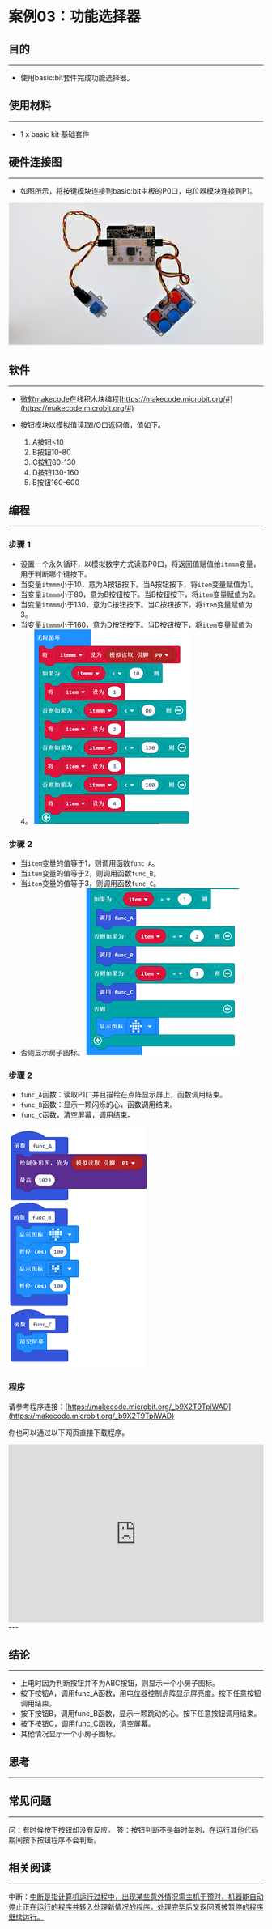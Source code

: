 # 案例03：功能选择器

## 目的
---

- 使用basic:bit套件完成功能选择器。

## 使用材料
---

- 1 x basic kit 基础套件



## 硬件连接图
---

- 如图所示，将按键模块连接到basic:bit主板的P0口，电位器模块连接到P1。

![](./images/F9hvl7u.jpg)

## 软件
---
- [微软makecode](https://makecode.microbit.org/#)在线积木块编程[https://makecode.microbit.org/#](https://makecode.microbit.org/#)

- 按钮模块以模拟值读取I/O口返回值，值如下。
	1. A按钮<10
	2. B按钮10-80
	3. C按钮80-130
	4. D按钮130-160
	5. E按钮160-600

## 编程
---
### 步骤 1

- 设置一个永久循环，以模拟数字方式读取P0口，将返回值赋值给`itmmm`变量，用于判断哪个键按下。
- 当变量`itmmm`小于10，意为A按钮按下。当A按钮按下，将`item`变量赋值为1。
- 当变量`itmmm`小于80，意为B按钮按下。当B按钮按下，将`item`变量赋值为2。
- 当变量`itmmm`小于130，意为C按钮按下。当C按钮按下，将`item`变量赋值为3。
- 当变量`itmmm`小于160，意为D按钮按下。当D按钮按下，将`item`变量赋值为4。
![](./images/basic_kit_case_03_01.png)

### 步骤 2

- 当`item`变量的值等于1，则调用函数`func_A`。
- 当`item`变量的值等于2，则调用函数`func_B`。
- 当`item`变量的值等于3，则调用函数`func_C`。
- 否则显示房子图标。
![](./images/basic_kit_case_03_02.png)

### 步骤 2

- `func_A`函数：读取P1口并且描绘在点阵显示屏上，函数调用结束。
- `func_B`函数：显示一颗闪烁的心，函数调用结束。
- `func_C`函数，清空屏幕，调用结束。

![](./images/basic_kit_case_03_03.png)

### 程序

请参考程序连接：[https://makecode.microbit.org/_b9X2T9TpiWAD](https://makecode.microbit.org/_b9X2T9TpiWAD)

你也可以通过以下网页直接下载程序。

<div style="position:relative;height:0;padding-bottom:70%;overflow:hidden;"><iframe style="position:absolute;top:0;left:0;width:100%;height:100%;" src="https://makecode.microbit.org/#pub:_b9X2T9TpiWAD" frameborder="0" sandbox="allow-popups allow-forms allow-scripts allow-same-origin"></iframe></div>  
---


## 结论
---

- 上电时因为判断按钮并不为ABC按钮，则显示一个小房子图标。
- 按下按钮A，调用func_A函数，用电位器控制点阵显示屏亮度。按下任意按钮调用结束。
- 按下按钮B，调用func_B函数，显示一颗跳动的心。按下任意按钮调用结束。
- 按下按钮C，调用func_C函数，清空屏幕。
- 其他情况显示一个小房子图标。


## 思考
---


## 常见问题
---
问：有时候按下按钮却没有反应。
答：按钮判断不是每时每刻，在运行其他代码期间按下按钮程序不会判断。

## 相关阅读  
---

中断：[中断是指计算机运行过程中，出现某些意外情况需主机干预时，机器能自动停止正在运行的程序并转入处理新情况的程序，处理完毕后又返回原被暂停的程序继续运行。](https://baike.baidu.com/item/%E4%B8%AD%E6%96%AD/3933007)
